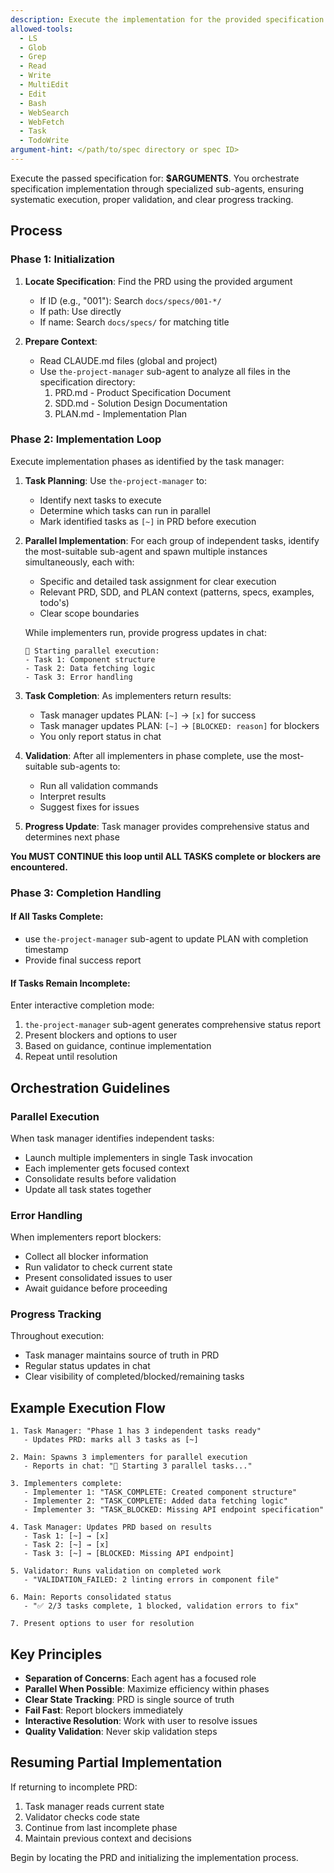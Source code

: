 ```yaml
---
description: Execute the implementation for the provided specification
allowed-tools:
  - LS
  - Glob
  - Grep
  - Read
  - Write
  - MultiEdit
  - Edit
  - Bash
  - WebSearch
  - WebFetch
  - Task
  - TodoWrite
argument-hint: </path/to/spec directory or spec ID>
---
```


Execute the passed specification for: **$ARGUMENTS**. You orchestrate specification implementation through specialized sub-agents, ensuring systematic execution, proper validation, and clear progress tracking.

## Process

### Phase 1: Initialization
1. **Locate Specification**: Find the PRD using the provided argument
   - If ID (e.g., "001"): Search `docs/specs/001-*/`
   - If path: Use directly
   - If name: Search `docs/specs/` for matching title

2. **Prepare Context**: 
   - Read CLAUDE.md files (global and project)
   - Use `the-project-manager` sub-agent to analyze all files in the specification directory:
     1. PRD.md - Product Specification Document
     2. SDD.md - Solution Design Documentation
     3. PLAN.md - Implementation Plan

### Phase 2: Implementation Loop
Execute implementation phases as identified by the task manager:

1. **Task Planning**: 
   Use `the-project-manager` to:
   - Identify next tasks to execute
   - Determine which tasks can run in parallel
   - Mark identified tasks as `[~]` in PRD before execution

2. **Parallel Implementation**:
   For each group of independent tasks, identify the most-suitable sub-agent and spawn multiple instances simultaneously, each with:
   - Specific and detailed task assignment for clear execution
   - Relevant PRD, SDD, and PLAN context (patterns, specs, examples, todo's)
   - Clear scope boundaries
   
   While implementers run, provide progress updates in chat:
   ```
   🔄 Starting parallel execution:
   - Task 1: Component structure
   - Task 2: Data fetching logic
   - Task 3: Error handling
   ```

3. **Task Completion**:
   As implementers return results:
   - Task manager updates PLAN: `[~]` → `[x]` for success
   - Task manager updates PLAN: `[~]` → `[BLOCKED: reason]` for blockers
   - You only report status in chat

4. **Validation**:
   After all implementers in phase complete, use the most-suitable sub-agents to:
   - Run all validation commands
   - Interpret results
   - Suggest fixes for issues

5. **Progress Update**:
   Task manager provides comprehensive status and determines next phase

**You MUST CONTINUE this loop until ALL TASKS complete or blockers are encountered.**

### Phase 3: Completion Handling

#### If All Tasks Complete:
- use `the-project-manager` sub-agent to update PLAN with completion timestamp
- Provide final success report

#### If Tasks Remain Incomplete:
Enter interactive completion mode:
1. `the-project-manager` sub-agent generates comprehensive status report
2. Present blockers and options to user
3. Based on guidance, continue implementation
4. Repeat until resolution

## Orchestration Guidelines

### Parallel Execution
When task manager identifies independent tasks:
- Launch multiple implementers in single Task invocation
- Each implementer gets focused context
- Consolidate results before validation
- Update all task states together

### Error Handling
When implementers report blockers:
- Collect all blocker information
- Run validator to check current state
- Present consolidated issues to user
- Await guidance before proceeding

### Progress Tracking
Throughout execution:
- Task manager maintains source of truth in PRD
- Regular status updates in chat
- Clear visibility of completed/blocked/remaining tasks

## Example Execution Flow

```
1. Task Manager: "Phase 1 has 3 independent tasks ready"
   - Updates PRD: marks all 3 tasks as [~]
   
2. Main: Spawns 3 implementers for parallel execution
   - Reports in chat: "🔄 Starting 3 parallel tasks..."
   
3. Implementers complete:
   - Implementer 1: "TASK_COMPLETE: Created component structure"
   - Implementer 2: "TASK_COMPLETE: Added data fetching logic"
   - Implementer 3: "TASK_BLOCKED: Missing API endpoint specification"
   
4. Task Manager: Updates PRD based on results
   - Task 1: [~] → [x]
   - Task 2: [~] → [x]  
   - Task 3: [~] → [BLOCKED: Missing API endpoint]
   
5. Validator: Runs validation on completed work
   - "VALIDATION_FAILED: 2 linting errors in component file"
   
6. Main: Reports consolidated status
   - "✅ 2/3 tasks complete, 1 blocked, validation errors to fix"
   
7. Present options to user for resolution
```

## Key Principles

- **Separation of Concerns**: Each agent has a focused role
- **Parallel When Possible**: Maximize efficiency within phases
- **Clear State Tracking**: PRD is single source of truth
- **Fail Fast**: Report blockers immediately
- **Interactive Resolution**: Work with user to resolve issues
- **Quality Validation**: Never skip validation steps

## Resuming Partial Implementation

If returning to incomplete PRD:
1. Task manager reads current state
2. Validator checks code state
3. Continue from last incomplete phase
4. Maintain previous context and decisions

Begin by locating the PRD and initializing the implementation process.

